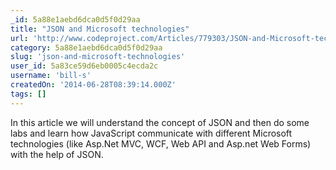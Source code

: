 ```yaml
---
_id: 5a88e1aebd6dca0d5f0d29aa
title: "JSON and Microsoft technologies"
url: 'http://www.codeproject.com/Articles/779303/JSON-and-Microsoft-technologies'
category: 5a88e1aebd6dca0d5f0d29aa
slug: 'json-and-microsoft-technologies'
user_id: 5a83ce59d6eb0005c4ecda2c
username: 'bill-s'
createdOn: '2014-06-28T08:39:14.000Z'
tags: []
---
```


In this article we will understand the concept of JSON and then do some labs and learn how JavaScript communicate with different Microsoft technologies (like Asp.Net MVC, WCF, Web API and Asp.net Web Forms) with the help of JSON.
